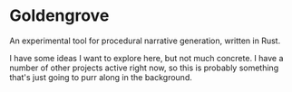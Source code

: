 # Goldengrove
An experimental tool for procedural narrative generation, written in Rust.

I have some ideas I want to explore here, but not much concrete.  I have a number of other projects active right now, so this is probably something that's just going to purr along in the background.
